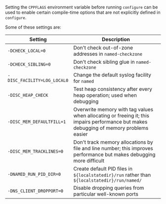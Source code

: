 <!--
 - SPDX-FileCopyrightText: Internet Systems Consortium, Inc. ("ISC")
 -
 - SPDX-License-Identifier: MPL-2.0
 -->
Setting the `CPPFLAGS` environment variable before running `configure`
can be used to enable certain compile-time options that are not
explicitly defined in `configure`.

Some of these settings are:

| Setting                      | Description                                                                                                                            |
| ---------------------------- | -------------------------------------------------------------------------------------------------------------------------------------- |
| `-DCHECK_LOCAL=0`            | Don't check out-of-zone addresses in `named-checkzone`                                                                                 |
| `-DCHECK_SIBLING=0`          | Don't check sibling glue in `named-checkzone`                                                                                          |
| `-DISC_FACILITY=LOG_LOCAL0`  | Change the default syslog facility for `named`                                                                                         |
| `-DISC_HEAP_CHECK`           | Test heap consistency after every heap operation; used when debugging                                                                  |
| `-DISC_MEM_DEFAULTFILL=1`    | Overwrite memory with tag values when allocating or freeing it; this impairs performance but makes debugging of memory problems easier |
| `-DISC_MEM_TRACKLINES=0`     | Don't track memory allocations by file and line number; this improves performance but makes debugging more difficult                   |
| `-DNAMED_RUN_PID_DIR=0`      | Create default PID files in `${localstatedir}/run` rather than `${localstatedir}/run/named/`                                           |
| `-DNS_CLIENT_DROPPORT=0`     | Disable dropping queries from particular well-known ports                                                                              |
